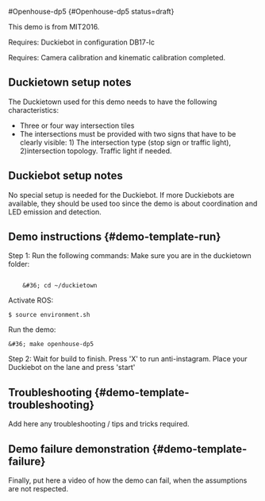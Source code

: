 #Openhouse-dp5 {#Openhouse-dp5 status=draft}  

This demo is from MIT2016.

<div class='requirements' markdown="1">

Requires: Duckiebot in configuration DB17-lc

Requires: Camera calibration and kinematic calibration completed.

</div>


## Duckietown setup notes

The Duckietown used for this demo needs to have the following characteristics:

* Three or four way intersection tiles
* The intersections must be provided with two signs that have to be clearly visible: 1) The intersection type (stop sign or traffic light), 2)intersection topology. Traffic light if needed.


## Duckiebot setup notes

No special setup is needed for the Duckiebot. If more Duckiebots are available, they should be used too since the demo is about coordination and LED emission and detection.


## Demo instructions {#demo-template-run}

Step 1: Run the following commands:
Make sure you are in the duckietown folder:

```

    &#36; cd ~/duckietown

```

Activate ROS:

    $ source environment.sh

Run the demo:

    &#36; make openhouse-dp5

Step 2: Wait for build to finish. Press 'X' to run anti-instagram. Place your Duckiebot on the lane and press 'start'

## Troubleshooting {#demo-template-troubleshooting}

Add here any troubleshooting / tips and tricks required.

## Demo failure demonstration {#demo-template-failure}

Finally, put here a video of how the demo can fail, when the assumptions are not respected.

